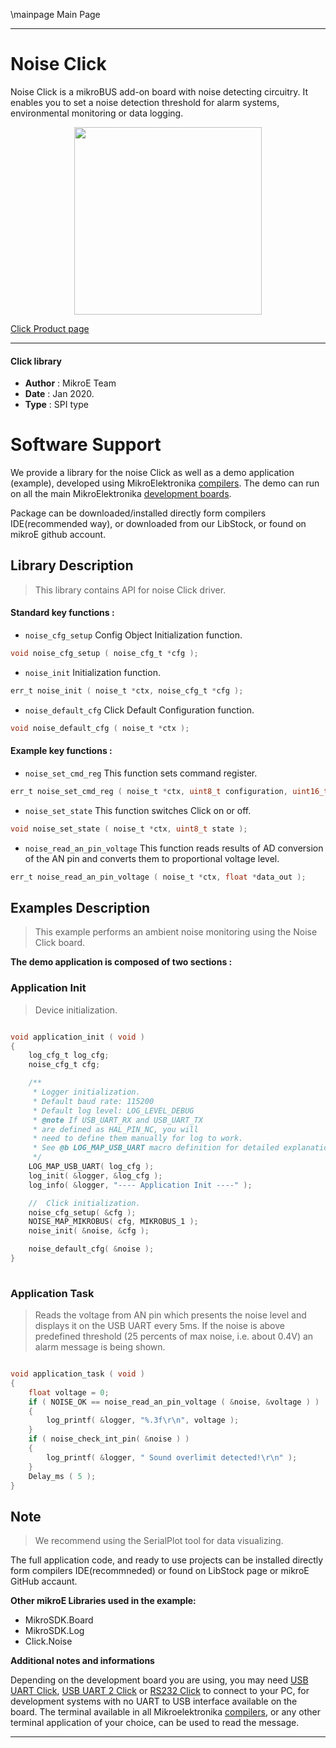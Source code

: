 \mainpage Main Page
 
---
# Noise Click

Noise Click is a mikroBUS add-on board with noise detecting circuitry. It enables you to set a noise detection threshold for alarm systems, environmental monitoring or data logging.

<p align="center">
  <img src="https://download.mikroe.com/images/click_for_ide/noise_click.png" height=300px>
</p>

[Click Product page](https://www.mikroe.com/noise-click)

---


#### Click library 

- **Author**        : MikroE Team
- **Date**          : Jan 2020.
- **Type**          : SPI type


# Software Support

We provide a library for the noise Click 
as well as a demo application (example), developed using MikroElektronika 
[compilers](https://shop.mikroe.com/compilers). 
The demo can run on all the main MikroElektronika [development boards](https://shop.mikroe.com/development-boards).

Package can be downloaded/installed directly form compilers IDE(recommended way), or downloaded from our LibStock, or found on mikroE github account. 

## Library Description

> This library contains API for noise Click driver.

#### Standard key functions :

- `noise_cfg_setup` Config Object Initialization function.
```c
void noise_cfg_setup ( noise_cfg_t *cfg ); 
```

- `noise_init` Initialization function.
```c
err_t noise_init ( noise_t *ctx, noise_cfg_t *cfg );
```

- `noise_default_cfg` Click Default Configuration function.
```c
void noise_default_cfg ( noise_t *ctx );
```

#### Example key functions :

- `noise_set_cmd_reg` This function sets command register.
```c
err_t noise_set_cmd_reg ( noise_t *ctx, uint8_t configuration, uint16_t threshold );
```

- `noise_set_state` This function switches Click on or off.
```c
void noise_set_state ( noise_t *ctx, uint8_t state );
```

- `noise_read_an_pin_voltage` This function reads results of AD conversion of the AN pin and converts them to proportional voltage level.
```c
err_t noise_read_an_pin_voltage ( noise_t *ctx, float *data_out );
```

## Examples Description

> This example performs an ambient noise monitoring using the Noise Click board.

**The demo application is composed of two sections :**

### Application Init 

> Device initialization.

```c

void application_init ( void )
{
    log_cfg_t log_cfg;
    noise_cfg_t cfg;

    /** 
     * Logger initialization.
     * Default baud rate: 115200
     * Default log level: LOG_LEVEL_DEBUG
     * @note If USB_UART_RX and USB_UART_TX 
     * are defined as HAL_PIN_NC, you will 
     * need to define them manually for log to work. 
     * See @b LOG_MAP_USB_UART macro definition for detailed explanation.
     */
    LOG_MAP_USB_UART( log_cfg );
    log_init( &logger, &log_cfg );
    log_info( &logger, "---- Application Init ----" );

    //  Click initialization.
    noise_cfg_setup( &cfg );
    NOISE_MAP_MIKROBUS( cfg, MIKROBUS_1 );
    noise_init( &noise, &cfg );

    noise_default_cfg( &noise );
}
  
```

### Application Task

> Reads the voltage from AN pin which presents the noise level and displays it
on the USB UART every 5ms. If the noise is above predefined threshold
(25 percents of max noise, i.e. about 0.4V) an alarm message is being shown. 

```c

void application_task ( void )
{
    float voltage = 0;
    if ( NOISE_OK == noise_read_an_pin_voltage ( &noise, &voltage ) )
    {
        log_printf( &logger, "%.3f\r\n", voltage );
    }
    if ( noise_check_int_pin( &noise ) )
    {
        log_printf( &logger, " Sound overlimit detected!\r\n" );
    }
    Delay_ms ( 5 );
}

```

## Note

> We recommend using the SerialPlot tool for data visualizing.

The full application code, and ready to use projects can be  installed directly form compilers IDE(recommneded) or found on LibStock page or mikroE GitHub accaunt.

**Other mikroE Libraries used in the example:** 

- MikroSDK.Board
- MikroSDK.Log
- Click.Noise

**Additional notes and informations**

Depending on the development board you are using, you may need 
[USB UART Click](https://shop.mikroe.com/usb-uart-click), 
[USB UART 2 Click](https://shop.mikroe.com/usb-uart-2-click) or 
[RS232 Click](https://shop.mikroe.com/rs232-click) to connect to your PC, for 
development systems with no UART to USB interface available on the board. The 
terminal available in all Mikroelektronika 
[compilers](https://shop.mikroe.com/compilers), or any other terminal application 
of your choice, can be used to read the message.



---
